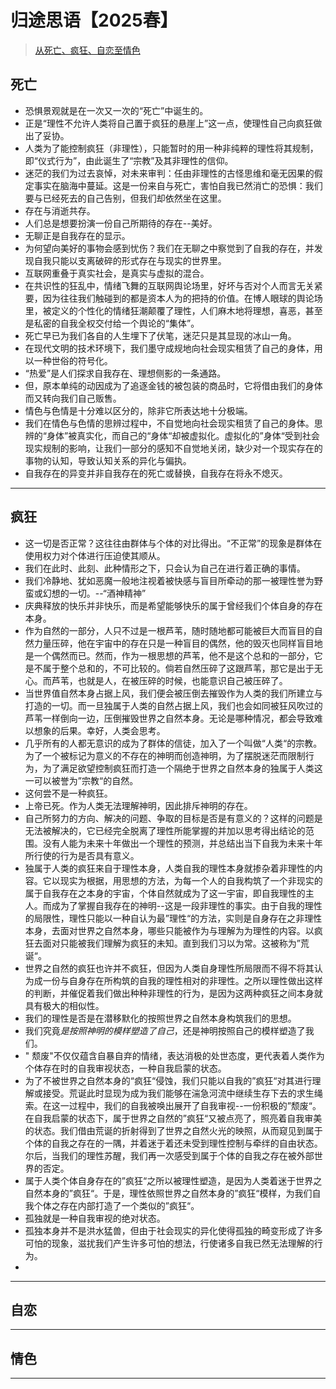 # 归途思语【2025春】

> [从死亡、疯狂、自恋至情色](https://www.bilibili.com/video/BV1JYNGeqEYj?spm_id_from=333.1245.0.0)

## 死亡

- 恐惧景观就是在一次又一次的“死亡”中诞生的。
- 正是“理性不允许人类将自己置于疯狂的悬崖上”这一点，使理性自己向疯狂做出了妥协。
- 人类为了能控制疯狂（非理性），只能暂时的用一种非纯粹的理性将其规制，即“仪式行为”，由此诞生了“宗教”及其非理性的信仰。
- 迷茫的我们为过去哀悼，对未来审判：任由非理性的古怪思维和毫无因果的假定事实在脑海中蔓延。这是一份来自与死亡，害怕自我已然消亡的恐惧：我们要与已经死去的自己告别，但我们却依然坐在这里。 
- 存在与消逝共存。
- 人们总是想要扮演一份自己所期待的存在--美好。
- 无聊正是自我存在的显示。
- 为何望向美好的事物会感到忧伤？我们在无聊之中察觉到了自我的存在，并发现自我只能以支离破碎的形式存在与现实的世界里。
- 互联网重叠于真实社会，是真实与虚拟的混合。
- 在共识性的狂乱中，情绪飞舞的互联网舆论场里，好坏与否对个人而言无关紧要，因为往往我们触碰到的都是资本人为的把持的价值。在博人眼球的舆论场里，被定义的个性化的情绪狂潮颠覆了理性，人们麻木地将理想，喜恶，甚至是私密的自我全权交付给一个舆论的“集体”。
- 死亡早已为我们各自的人生埋下了伏笔，迷茫只是其显现的冰山一角。
- 在现代文明的技术环境下，我们墨守成规地向社会现实租赁了自己的身体，用以一种世俗的符号化。
- “热爱”是人们探求自我存在、理想侧影的一条通路。
- 但，原本单纯的动因成为了追逐金钱的被包装的商品时，它将借由我们的身体而又转向我们自己贩售。
- 情色与色情是十分难以区分的，除非它所表达地十分极端。
- 我们在情色与色情的思辨过程中，不自觉地向社会现实租赁了自己的身体。思辨的“身体”被真实化，而自己的“身体“却被虚拟化。虚拟化的”身体“受到社会现实规制的影响，让我们一部分的感知不自觉地关闭，缺少对一个现实存在的事物的认知，导致认知关系的异化与偏执。
- 自我存在的异变并非自我存在的死亡或替换，自我存在将永不熄灭。

------

## 疯狂

- 这一切是否正常？这往往由群体与个体的对比得出。“不正常”的现象是群体在使用权力对个体进行压迫使其顺从。
- 我们在此时、此刻、此种情形之下，只会认为自己在进行着正确的事情。
- 我们冷静地、犹如恶魔一般地注视着被快感与盲目所牵动的那一被理性誉为野蛮或幻想的一切。--“酒神精神”
- 庆典释放的快乐并非快乐，而是希望能够快乐的属于曾经我们个体自身的存在本身。
- 作为自然的一部分，人只不过是一根芦苇，随时随地都可能被巨大而盲目的自然力量压碎，他在宇宙中的存在只是一种盲目的偶然，他的毁灭也同样盲目地是一个偶然而已。然而，作为一根思想的芦苇，他不是这个总和的一部分，它是不属于整个总和的，不可比较的。倘若自然压碎了这跟芦苇，那它是出于无心。而芦苇，也就是人，在被压碎的时候，也能意识自己被压碎了。
- 当世界值自然本身占据上风，我们便会被压倒去摧毁作为人类的我们所建立与打造的一切。而一旦独属于人类的自然占据上风，我们也会如同被狂风吹过的芦苇一样倒向一边，压倒摧毁世界之自然本身。无论是哪种情况，都会导致难以想象的后果。幸好，人类会思考。
- 几乎所有的人都无意识的成为了群体的信徒，加入了一个叫做“人类“的宗教。为了一个被标记为意义的不存在的神明而创造神明，为了摆脱迷茫而限制行为，为了满足欲望控制疯狂而打造一个隔绝于世界之自然本身的独属于人类这一可以被誉为”宗教“的自然。
- 这何尝不是一种疯狂。
-  上帝已死。作为人类无法理解神明，因此排斥神明的存在。
-  自己所努力的方向、解决的问题、争取的目标是否是有意义的？这样的问题是无法被解决的，它已经完全脱离了理性所能掌握的并加以思考得出结论的范围。没有人能为未来十年做出一个理性的预测，并总结出当下自我为未来十年所行使的行为是否具有意义。
- 独属于人类的疯狂来自于理性本身，人类自我的理性本身就掺杂着非理性的内容。它以现实为根据，用思想的方法，为每一个人的自我构筑了一个非现实的属于自我存在之本身的宇宙，个体自然就成为了这一宇宙，即自我理性的主人。而成为了掌握自我存在的神明--这是一段非理性的事实。由于自我的理性的局限性，理性只能以一种自认为最”理性“的方法，实则是自身存在之非理性本身，去面对世界之自然本身，哪些只能被作为与理解为为理性的内容。以疯狂去面对只能被我们理解为疯狂的未知。直到我们习以为常。这被称为”荒诞“。
- 世界之自然的疯狂也许并不疯狂，但因为人类自身理性所局限而不得不将其认为成一份与自身存在所构筑的自我的理性相对的非理性。之所以理性做出这样的判断，并催促着我们做出种种非理性的行为，是因为这两种疯狂之间本身就具有极大的相似性。
- 我们的理性是否是在潜移默化的按照世界之自然本身构筑我们的思想。
- 我们究竟*是按照神明的模样塑造了自己*，还是神明按照自己的模样塑造了我们。
- " 颓废"不仅仅蕴含自暴自弃的情绪，表达消极的处世态度，更代表着人类作为个体存在时的自我审视状态，一种自我启蒙的状态。
- 为了不被世界之自然本身的“疯狂“侵蚀，我们只能以自我的”疯狂“对其进行理解或接受。荒诞此时显现为成为我们能够在湍急河流中继续生存下去的求生绳索。在这一过程中，我们的自我被唤出展开了自我审视--一份积极的”颓废“。在自我启蒙的状态下，属于世界之自然的”疯狂“又被点亮了，照亮着自我审美的状态。我们借由荒诞的折射得到了世界之自然火光的映照，从而窥见到属于个体的自我之存在的一隅，并着迷于着还未受到理性控制与牵绊的自由状态。尔后，当我们的理性苏醒，我们再一次感受到属于个体的自我之存在被外部世界的否定。
- 属于人类个体自身存在的”疯狂“之所以被理性塑造，是因为人类着迷于世界之自然本身的”疯狂“。于是，理性依照世界之自然本身的”疯狂“模样，为我们自我个体之存在内部打造了一个类似的”疯狂“。
- 孤独就是一种自我审视的绝对状态。
- 孤独本身并不是洪水猛兽，但由于社会现实的异化使得孤独的畸变形成了许多可怕的现象，滋扰我们产生许多可怕的想法，行使诸多自我已然无法理解的行为。
- 



---

## 自恋





---

## 情色





---


